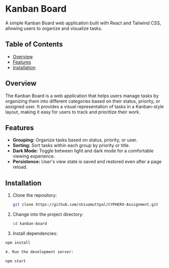 # Kanban Board

A simple Kanban Board web application built with React and Tailwind CSS, allowing users to organize and visualize tasks.

## Table of Contents

- [Overview](#overview)
- [Features](#features)
- [Installation](#installation)


## Overview

The Kanban Board is a web application that helps users manage tasks by organizing them into different categories based on their status, priority, or assigned user. It provides a visual representation of tasks in a Kanban-style layout, making it easy for users to track and prioritize their work.

## Features

- **Grouping:** Organize tasks based on status, priority, or user.
- **Sorting:** Sort tasks within each group by priority or title.
- **Dark Mode:** Toggle between light and dark mode for a comfortable viewing experience.
- **Persistence:** User's view state is saved and restored even after a page reload.

## Installation

1. Clone the repository:

   ```bash
   git clone https://github.com/shivamuttpal/CYPHERX-Assignment.git

2. Change into the project directory:

   ```bash
   cd kanban-board

3. Install dependencies:

  ```bash
  npm install

4. Run the development server:

  npm start

